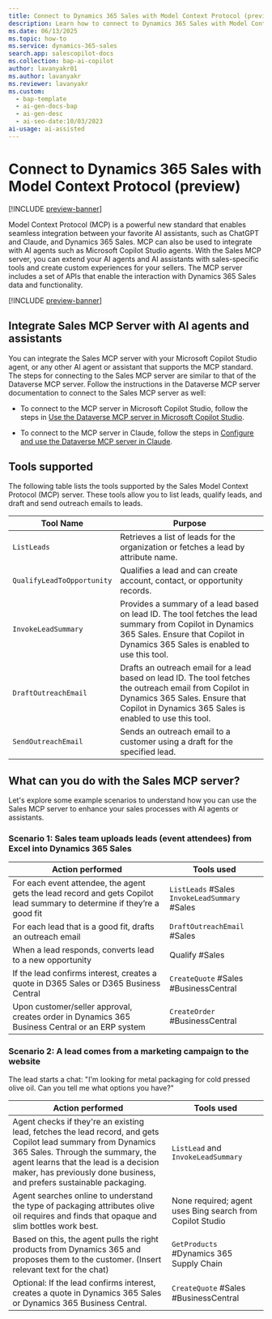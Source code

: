 ```yaml
---
title: Connect to Dynamics 365 Sales with Model Context Protocol (preview)
description: Learn how to connect to Dynamics 365 Sales with Model Context Protocol (MCP) and integrate it with AI agents or models.
ms.date: 06/13/2025
ms.topic: how-to
ms.service: dynamics-365-sales
search.app: salescopilot-docs
ms.collection: bap-ai-copilot
author: lavanyakr01
ms.author: lavanyakr
ms.reviewer: lavanyakr
ms.custom:
  - bap-template
  - ai-gen-docs-bap
  - ai-gen-desc
  - ai-seo-date:10/03/2023
ai-usage: ai-assisted
---
```


# Connect to Dynamics 365 Sales with Model Context Protocol (preview)

[!INCLUDE [preview-banner](~/../shared-content/shared/preview-includes/preview-banner-section.md)]

Model Context Protocol (MCP) is a powerful new standard that enables seamless integration between your favorite AI assistants, such as ChatGPT and Claude, and Dynamics 365 Sales. MCP can also be used to integrate with AI agents such as Microsoft Copilot Studio agents. With the Sales MCP server, you can extend your AI agents and AI assistants with sales-specific tools and create custom experiences for your sellers. The MCP server includes a set of APIs that enable the interaction with Dynamics 365 Sales data and functionality.

[!INCLUDE [preview-banner](~/../shared-content/shared/preview-includes/preview-note-d365.md)]

## Integrate Sales MCP Server with AI agents and assistants

You can integrate the Sales MCP server with your Microsoft Copilot Studio agent, or any other AI agent or assistant that supports the MCP standard. The steps for connecting to the Sales MCP server are similar to that of the Dataverse MCP server. Follow the instructions in the Dataverse MCP server documentation to connect to the Sales MCP server as well: 

- To connect to the MCP server in Microsoft Copilot Studio, follow the steps in [Use the Dataverse MCP server in Microsoft Copilot Studio](/power-apps/maker/data-platform/data-platform-mcp#use-the-dataverse-mcp-server-in-microsoft-copilot-studio).

- To connect to the MCP server in Claude, follow the steps in [Configure and use the Dataverse MCP server in Claude](/power-apps/maker/data-platform/data-platform-mcp#configure-and-use-the-dataverse-mcp-server-in-claude). 


## Tools supported

The following table lists the tools supported by the Sales Model Context Protocol (MCP) server. These tools allow you to list leads, qualify leads, and draft and send outreach emails to leads.


| Tool Name              | Purpose                                                                                                   |
|------------------------|-----------------------------------------------------------------------------------------------------------|
| `ListLeads`            | Retrieves a list of leads for the organization or fetches a lead by attribute name.                       |
| `QualifyLeadToOpportunity` | Qualifies a lead and can create account, contact, or opportunity records.                                 |
| `InvokeLeadSummary`    | Provides a summary of a lead based on lead ID. The tool fetches the lead summary from Copilot in Dynamics 365 Sales. Ensure that Copilot in Dynamics 365 Sales is enabled to use this tool. |
| `DraftOutreachEmail`   | Drafts an outreach email for a lead based on lead ID. The tool fetches the outreach email from Copilot in Dynamics 365 Sales. Ensure that Copilot in Dynamics 365 Sales is enabled to use this tool. |
| `SendOutreachEmail`    | Sends an outreach email to a customer using a draft for the specified lead.                                |

## What can you do with the Sales MCP server?

Let's explore some example scenarios to understand how you can use the Sales MCP server to enhance your sales processes with AI agents or assistants.

### Scenario 1: Sales team uploads leads (event attendees) from Excel into Dynamics 365 Sales

| Action performed                                                                                   | Tools used                                 |
|----------------------------------------------------------------------------------------|---------------------------------------------|
| For each event attendee, the agent gets the lead record and gets Copilot lead summary to determine if they’re a good fit | `ListLeads` #Sales<br>`InvokeLeadSummary` #Sales  |
| For each lead that is a good fit, drafts an outreach email                             | `DraftOutreachEmail` #Sales                   |
| When a lead responds, converts lead to a new opportunity                               | Qualify #Sales                              |
| If the lead confirms interest, creates a quote in D365 Sales or D365 Business Central  | `CreateQuote` #Sales #BusinessCentral        |
| Upon customer/seller approval, creates order in Dynamics 365 Business Central or an ERP system | `CreateOrder` #BusinessCentral               |

### Scenario 2: A lead comes from a marketing campaign to the website

The lead starts a chat: "I'm looking for metal packaging for cold pressed olive oil. Can you tell me what options you have?"

| Action performed                                                                                                                                                                                           | Tools used                                         |
|------------------------------------------------------------------------------------------------------------------------------------------------------------------------------------------------------|----------------------------------------------------|
| Agent checks if they're an existing lead, fetches the lead record, and gets Copilot lead summary from Dynamics 365 Sales. Through the summary, the agent learns that the lead is a decision maker, has previously done business, and prefers sustainable packaging. | `ListLead` and `InvokeLeadSummary`  |
| Agent searches online to understand the type of packaging attributes olive oil requires and finds that opaque and slim bottles work best.                                                            | None required; agent uses Bing search from Copilot Studio |
| Based on this, the agent pulls the right products from Dynamics 365 and proposes them to the customer. (Insert relevant text for the chat)                                                                  | `GetProducts` #Dynamics 365 Supply Chain                    |
| Optional: If the lead confirms interest, creates a quote in Dynamics 365 Sales or Dynamics 365 Business Central.                                                                                                    | `CreateQuote` #Sales #BusinessCentral               |


